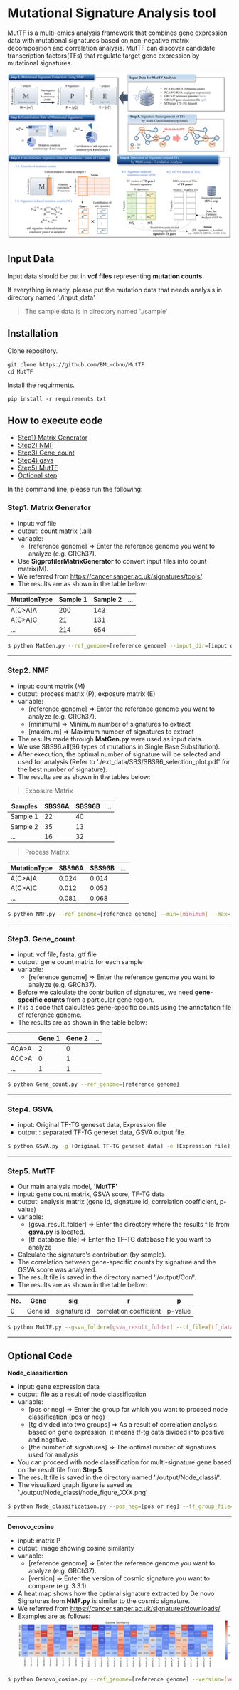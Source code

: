 # Mutational Signature Analysis tool

MutTF is a multi-omics analysis framework that combines gene expression data with mutational signatures based on non-negative matrix decomposition and correlation analysis. MutTF can discover candidate transcription factors(TFs) that regulate target gene expression by mutational signatures.

<!--
나중에 여기에 논문 링크 넣기
-->

![Workflow of 'MutTF'](./readme_img/workflow_new.png)

## Input Data

Input data should be put in **vcf files** representing **mutation counts**.


If everything is ready, please put the mutation data that needs analysis in directory named './input_data'

>The sample data is in directory named './sample'

## Installation
Clone repository.
```
git clone https://github.com/BML-cbnu/MutTF
cd MutTF
```
Install the requirments.
```
pip install -r requirements.txt
```

## How to execute code

- [Step1) Matrix Generator](#Step1-Matrix-Generator)   
- [Step2) NMF](#Step2-NMF)   
- [Step3) Gene_count](#Step3-Gene_count)   
- [Step4) gsva](#Step4-gsva)   
- [Step5) MutTF](#Step5-MutTF)
- [Optional step](#Optional-Code)   
   

In the command line, please run the following:

### Step1. Matrix Generator

* input: vcf file
* output: count matrix (.all)
* variable:
  * [reference genome] => Enter the reference genome you want to analyze (e.g. GRCh37).
* Use **SigprofilerMatrixGenerator** to convert input files into count matrix(M).
* We referred from https://cancer.sanger.ac.uk/signatures/tools/.
* The results are as shown in the table below:

| MutationType | Sample 1 | Sample 2 | ... |
| --- | --- | --- | --- |
| A[C>A]A | 200 | 143 |
| A[C>A]C | 21 | 131 |
| ... | 214 | 654 |

```bash
$ python MatGen.py --ref_genome=[reference genome] --input_dir=[input data directory]
```

---
### Step2. NMF

* input: count matrix (M)
* output: process matrix (P), exposure matrix (E)
* variable:
  * [reference genome] => Enter the reference genome you want to analyze (e.g. GRCh37).
  * [minimum] => Minimum number of signatures to extract
  * [maximum] => Maximum number of signatures to extract
* The results made through **MatGen.py** were used as input data.
* We use SBS96.all(96 types of mutations in Single Base Substitution).
* After execution, the optimal number of signature will be selected and used for analysis (Refer to './ext_data/SBS/SBS96_selection_plot.pdf' for the best number of signature).
* The results are as shown in the tables below: <br>

> Exposure Matrix

| Samples | SBS96A | SBS96B | ... |
| --- | --- | --- | --- |
| Sample 1 | 22 | 40 |
| Sample 2 | 35 | 13 |
| ... | 16 | 32 |

> Process Matrix

| MutationType | SBS96A | SBS96B | ... |
| --- | --- | --- | --- |
| A[C>A]A | 0.024 | 0.014 |
| A[C>A]C | 0.012 | 0.052 |
| ... | 0.081 | 0.068 |

```bash
$ python NMF.py --ref_genome=[reference genome] --min=[minimum] --max=[maximum]
```

---

### Step3. Gene_count

* input: vcf file, fasta, gtf file
* output: gene count matrix for each sample
* variable:
  * [reference genome] => Enter the reference genome you want to analyze (e.g. GRCh37).
* Before we calculate the contribution of signatures, we need **gene-specific counts** from a particular gene region.
* It is a code that calculates gene-specific counts using the annotation file of reference genome.
* The results are as shown in the table below:

|  | Gene 1 | Gene 2 | ... |
| --- | --- | --- | --- |
| ACA>A | 2 | 0 |
| ACC>A | 0 | 1 |
| ... | 1 | 1 |

```bash
$ python Gene_count.py --ref_genome=[reference genome]
```

---

### Step4. GSVA

* input: Original TF-TG geneset data, Expression file
* output : separated TF-TG geneset data, GSVA output file

```bash
$ python GSVA.py -g [Original TF-TG geneset data] -e [Expression file] -o1 [Separated TF-TG geneset data] -o2 [GSVA output file]
```

---

### Step5. MutTF

* Our main analysis model, **'MutTF'**
* input: gene count matrix, GSVA score, TF-TG  data
* output: analysis matrix (gene id, signature id, correlation coefficient, p-value)
* variable:
  * [gsva_result_folder] => Enter the directory where the results file from **gsva.py** is located.
  * [tf_database_file] => Enter the TF-TG database file you want to analyze
* Calculate the signature's contribution (by sample).
* The correlation between gene-specific counts by signature and the GSVA score was analyzed.
* The result file is saved in the directory named './output/Cor/'.
* The results are as shown in the table below:

| No. | Gene | sig | r | p |
| --- | --- | --- | --- | --- |
| 0 | Gene id | signature id | correlation coefficient | p-value |

```bash
$ python MutTF.py --gsva_folder=[gsva_result_folder] --tf_file=[tf_database_file]
```

---

## Optional Code

**Node_classification**

* input: gene expression data
* output: file as a result of node classification
* variable:
  * [pos or neg] => Enter the group for which you want to proceed node classification (pos or neg)
  * [tg divided into two groups] => As a result of correlation analysis based on gene expression, it means tf-tg data divided into positive and negative.
  * [the number of signatures] => The optimal number of signatures used for analysis
* You can proceed with node classification for multi-signature gene based on the result file from **Step 5**.
* The result file is saved in the directory named './output/Node_classi/'.
* The visualized graph figure is saved as './output/Node_classi/node_figure_XXX.png'

```bash
$ python Node_classification.py --pos_neg=[pos or neg] --tf_group_file=[tg divided into two groups] --sig_num=[the number of signatures]
```

---

**Denovo_cosine**

* input: matrix P
* output: image showing cosine similarity
* variable:
  * [reference genome] => Enter the reference genome you want to analyze (e.g. GRCh37).
  * [version] => Enter the version of cosmic signature you want to compare (e.g. 3.3.1)
* A heat map shows how the optimal signature extracted by De novo Signatures from **NMF.py** is similar to the cosmic signature.
* We referred from https://cancer.sanger.ac.uk/signatures/downloads/.
* Examples are as follows:
![Denovo_cosine](./readme_img/cosine.png) 

```bash
$ python Denovo_cosine.py --ref_genome=[reference genome] --version=[version]
```
